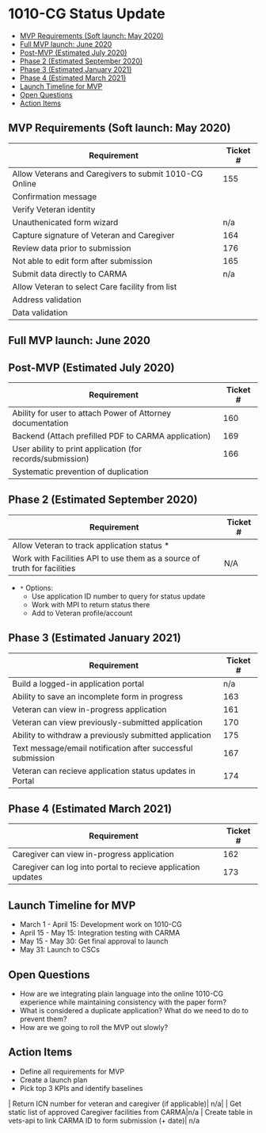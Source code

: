 # 1010-CG Status Update

  * [MVP Requirements (Soft launch: May 2020)](#mvp-requirements--soft-launch--may-2020-)
  * [Full MVP launch: June 2020](#full-mvp-launch--june-2020)
  * [Post-MVP (Estimated July 2020)](#post-mvp--estimated-july-2020-)
  * [Phase 2 (Estimated September 2020)](#phase-2--estimated-september-2020-)
  * [Phase 3 (Estimated January 2021)](#phase-3--estimated-january-2021-)
  * [Phase 4 (Estimated March 2021)](#phase-4--estimated-march-2021-)
  * [Launch Timeline for MVP](#launch-timeline-for-mvp)
  * [Open Questions](#open-questions)
  * [Action Items](#action-items)


## MVP Requirements (Soft launch: May 2020)
| Requirement | Ticket # |
| --- | --- | 
| Allow Veterans and Caregivers to submit 1010-CG Online| 155|
| Confirmation message |
| Verify Veteran identity |
| Unauthenicated form wizard |n/a|
| Capture signature of Veteran and Caregiver | 164 |
| Review data prior to submission | 176 |
| Not able to edit form after submission| 165 |
| Submit data directly to CARMA | n/a |
| Allow Veteran to select Care facility from list |
| Address validation | 
| Data validation |


 ## Full MVP launch: June 2020 

## Post-MVP (Estimated July 2020)
| Requirement | Ticket # |
| --- | ---| 
| Ability for user to attach Power of Attorney documentation| 160|
| Backend (Attach prefilled PDF to CARMA application) | 169 |
| User ability to print application (for records/submission) | 166 |
| Systematic prevention of duplication | 

## Phase 2 (Estimated September 2020) 
| Requirement | Ticket # |
| --- | ---| 
| Allow Veteran to track application status *  |
| Work with Facilities API to use them as a source of truth for facilities| N/A |
- `*` Options: 
  - Use application ID number to query for status update
  - Work with MPI to return status there
  - Add to Veteran profile/account

## Phase 3 (Estimated January 2021)
| Requirement | Ticket # |
| --- | ---| 
| Build a logged-in application portal | n/a |
| Ability to save an incomplete form in progress | 163 |
| Veteran can view in-progress application| 161 |
| Veteran can view previously-submitted  application| 170 |
| Ability to withdraw a previously submitted application | 175|
| Text message/email notification after successful submission | 167 |
| Veteran can recieve application status updates in Portal  | 174|

## Phase 4 (Estimated March 2021)
| Requirement | Ticket # |
| --- | ---| 
| Caregiver can view in-progress application| 162 |
| Caregiver can log into portal to recieve application updates | 173 |

## Launch Timeline for MVP
- March 1 - April 15: Development work on 1010-CG 
- April 15 - May 15: Integration testing with CARMA
- May 15 - May 30: Get final approval to launch
- May 31: Launch to CSCs


## Open Questions
- How are we integrating plain language into the online 1010-CG experience while maintaining consistency with the paper form?
- What is considered a duplicate application? What do we need to do to prevent them?
- How are we going to roll the MVP out slowly?

## Action Items
- Define all requirements for MVP
- Create a launch plan
- Pick top 3 KPIs and identify baselines

| Return ICN number for veteran and caregiver (if applicable)| n/a|
| Get static list of approved Caregiver facilities from CARMA|n/a
| Create table in vets-api to link CARMA ID to form submission (+ date)| n/a


